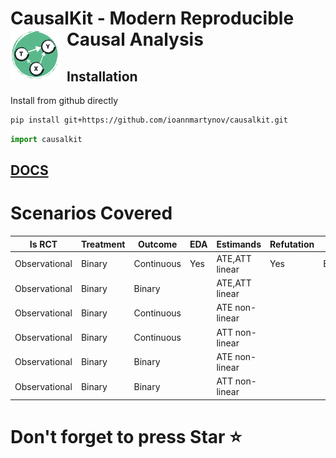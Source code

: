 # CausalKit - Modern Reproducible Causal Analysis <a href="https://ioannmartynov.github.io/CausalKit/"><img src="https://raw.githubusercontent.com/IoannMartynov/CausalKit/main/docs/_static/logo_big.svg" alt="CausalKit logo" width="80" style="float: left; margin-right: 10px;" /></a>


## Installation

Install from github directly

```bash
pip install git+https://github.com/ioannmartynov/causalkit.git
```

```python
import causalkit
```

## [DOCS](https://ioannmartynov.github.io/CausalKit/index.html)

# Scenarios Covered
| Is RCT        | Treatment | Outcome    | EDA | Estimands      | Refutation | Docs    |
|---------------|-----------|------------|-----|----------------|------------|---------|
| Observational | Binary    | Continuous | Yes | ATE,ATT linear | Yes        | Example |
| Observational | Binary    | Binary     |     | ATE,ATT linear |            |         |
| Observational | Binary    | Continuous |     | ATE non-linear |            |         |
| Observational | Binary    | Continuous |     | ATT non-linear |            |         |
| Observational | Binary    | Binary     |     | ATE non-linear |            |         |
| Observational | Binary    | Binary     |     | ATT non-linear |            |         |

# Don't forget to press Star ⭐️
